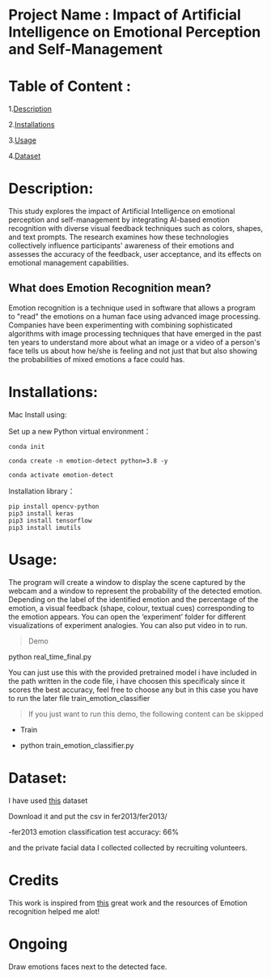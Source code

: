 # Project Name : Impact of Artificial Intelligence on Emotional Perception and Self-Management

# Table of Content :
1.[Description](#p1)

2.[Installations](#p2)

3.[Usage](#p3)

4.[Dataset](#p4)

<a id="p1"></a> 
# Description:

This study explores the impact of Artificial Intelligence on emotional perception and self-management by integrating AI-based emotion recognition with diverse visual feedback techniques such as colors, shapes, and text prompts. The research examines how these technologies collectively influence participants' awareness of their emotions and assesses the accuracy of the feedback, user acceptance, and its effects on emotional management capabilities. 

## What does Emotion Recognition mean?

Emotion recognition is a technique used in software that allows a program to "read" the emotions on a human face using advanced image processing. Companies have been experimenting with combining sophisticated algorithms with image processing techniques that have emerged in the past ten years to understand more about what an image or a video of a person's face tells us about how he/she is feeling and not just that but also showing the probabilities of mixed emotions a face could has.

<a id="p2"></a> 
# Installations:

Mac Install using:

Set up a new Python virtual environment：
```shell
conda init
```
```shell
conda create -n emotion-detect python=3.8 -y
```
```shell
conda activate emotion-detect
```

Installation library：
```shell
pip install opencv-python
pip3 install keras
pip3 install tensorflow
pip3 install imutils
```

<a id="p3"></a> 
# Usage:

The program will create a window to display the scene captured by the webcam and a window to represent the probability of the detected emotion. Depending on the label of the identified emotion and the percentage of the emotion, a visual feedback (shape, colour, textual cues) corresponding to the emotion appears. You can open the ‘experiment’ folder for different visualizations of experiment analogies. You can also put video in to run.

> Demo

python real_time_final.py

You can just use this with the provided pretrained model i have included in the path written in the code file, i have choosen this specificaly since it scores the best accuracy, feel free to choose any but in this case you have to run the later file train_emotion_classifier
> If you just want to run this demo, the following content can be skipped
- Train

- python train_emotion_classifier.py


<a id="p4"></a> 
# Dataset:

I have used [this](https://www.kaggle.com/c/3364/download-all) dataset

Download it and put the csv in fer2013/fer2013/

-fer2013 emotion classification test accuracy: 66%

and the private facial data I collected  collected by recruiting volunteers.


# Credits
This work is inspired from [this](https://github.com/otaha178/Emotion-recognition.git) great work and the resources of Emotion recognition helped me alot!

# Ongoing 
Draw emotions faces next to the detected face.
